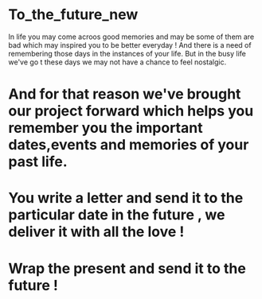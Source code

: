 # To_the_future_new

In life you may come acroos good memories and may be some of them are bad which may inspired you to be better everyday ! And there is a need of remembering those days in the instances of your life.
But in the busy life we've go t these days we may not have a chance to feel nostalgic.
# And for that reason we've brought our project forward which helps you remember you the important dates,events and memories of your past life.
# You write a letter and send it to the particular date in the future , we deliver it with all the love !
# Wrap the present and send it to the future !
